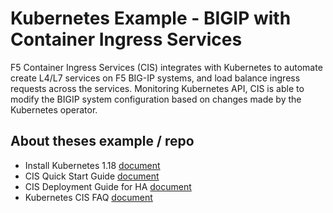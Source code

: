 # Kubernetes Example - BIGIP with Container Ingress Services
F5 Container Ingress Services (CIS) integrates with Kubernetes to automate create L4/L7 services on F5 BIG-IP systems, and load balance ingress requests across the services. Monitoring Kubernetes API, CIS is able to modify the BIGIP system configuration based on changes made by the Kubernetes operator.

## About theses example / repo

* Install Kubernetes 1.18 [document](https://github.com/mdditt2000/kubernetes-1-18/blob/master/k8s%20cluster%20install/install%20guide/install-cluster.md)
* CIS Quick Start Guide [document](https://github.com/mdditt2000/kubernetes-1-18/blob/master/cis%201.14/QuickStartGuideCluster.md)
* CIS Deployment Guide for HA [document](https://github.com/mdditt2000/kubernetes-1-18/blob/master/cis%201.12/type-nodeport/DeploymentGuide.md)
* Kubernetes CIS FAQ [document](https://github.com/mdditt2000/kubernetes-1-18/blob/master/kubernetes-faq.md)